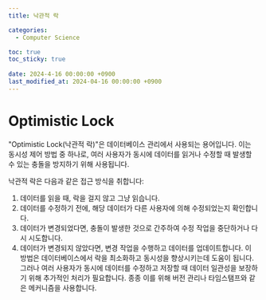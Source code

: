 ```yaml
---
title: 낙관적 락

categories:
  - Computer Science

toc: true
toc_sticky: true
 
date: 2024-4-16 00:00:00 +0900
last_modified_at: 2024-04-16 00:00:00 +0900
---
```


# Optimistic Lock


"Optimistic Lock(낙관적 락)"은 데이터베이스 관리에서 사용되는 용어입니다. 이는 동시성 제어 방법 중 하나로, 여러 사용자가 동시에 데이터를 읽거나 수정할 때 발생할 수 있는 충돌을 방지하기 위해 사용됩니다.

낙관적 락은 다음과 같은 접근 방식을 취합니다:

1. 데이터를 읽을 때, 락을 걸지 않고 그냥 읽습니다.
2. 데이터를 수정하기 전에, 해당 데이터가 다른 사용자에 의해 수정되었는지 확인합니다.
3. 데이터가 변경되었다면, 충돌이 발생한 것으로 간주하여 수정 작업을 중단하거나 다시 시도합니다.
4. 데이터가 변경되지 않았다면, 변경 작업을 수행하고 데이터를 업데이트합니다.
이 방법은 데이터베이스에서 락을 최소화하고 동시성을 향상시키는데 도움이 됩니다. 그러나 여러 사용자가 동시에 데이터를 수정하고 저장할 때 데이터 일관성을 보장하기 위해 추가적인 처리가 필요합니다. 종종 이를 위해 버전 관리나 타임스탬프와 같은 메커니즘을 사용합니다.